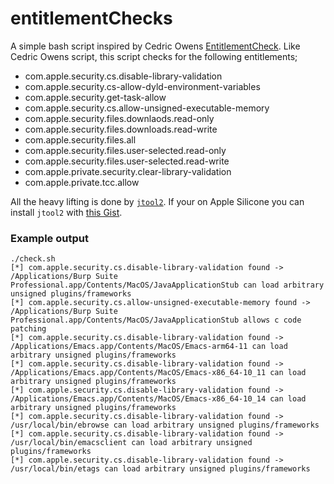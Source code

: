 # entitlementChecks

A simple bash script inspired by Cedric Owens [EntitlementCheck](https://github.com/cedowens/EntitlementCheck). Like Cedric Owens script, this script checks for the following entitlements;

 - com.apple.security.cs.disable-library-validation
 - com.apple.security.cs-allow-dyld-environment-variables
 - com.apple.security.get-task-allow
 - com.apple.security.cs.allow-unsigned-executable-memory
 - com.apple.security.files.downlaods.read-only
 - com.apple.security.files.downloads.read-write
 - com.apple.security.files.all
 - com.apple.security.files.user-selected.read-only
 - com.apple.security.files.user-selected.read-write
 - com.apple.private.security.clear-library-validation
 - com.apple.private.tcc.allow

All the heavy lifting is done by [`jtool2`](http://newosxbook.com/tools/jtool.html). If your on Apple Silicone you can install `jtool2` with [this Gist](https://gist.github.com/jthorpe6/9dfbb04df4caf845735daaa475c0986e).

### Example output

```
./check.sh
[*] com.apple.security.cs.disable-library-validation found -> /Applications/Burp Suite Professional.app/Contents/MacOS/JavaApplicationStub can load arbitrary unsigned plugins/frameworks
[*] com.apple.security.cs.allow-unsigned-executable-memory found -> /Applications/Burp Suite Professional.app/Contents/MacOS/JavaApplicationStub allows c code patching
[*] com.apple.security.cs.disable-library-validation found -> /Applications/Emacs.app/Contents/MacOS/Emacs-arm64-11 can load arbitrary unsigned plugins/frameworks
[*] com.apple.security.cs.disable-library-validation found -> /Applications/Emacs.app/Contents/MacOS/Emacs-x86_64-10_11 can load arbitrary unsigned plugins/frameworks
[*] com.apple.security.cs.disable-library-validation found -> /Applications/Emacs.app/Contents/MacOS/Emacs-x86_64-10_14 can load arbitrary unsigned plugins/frameworks
[*] com.apple.security.cs.disable-library-validation found -> /usr/local/bin/ebrowse can load arbitrary unsigned plugins/frameworks
[*] com.apple.security.cs.disable-library-validation found -> /usr/local/bin/emacsclient can load arbitrary unsigned plugins/frameworks
[*] com.apple.security.cs.disable-library-validation found -> /usr/local/bin/etags can load arbitrary unsigned plugins/frameworks
```
